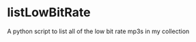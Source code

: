 listLowBitRate
==============

A python script to list all of the low bit rate mp3s in my collection

